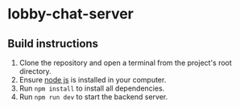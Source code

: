 # lobby-chat-server

## Build instructions
1. Clone the repository and open a terminal from the project's root directory.
2. Ensure <a href="https://nodejs.org/en/download">node js</a> is installed in your computer.
3. Run `npm install` to install all dependencies.
4. Run `npm run dev` to start the backend server.
